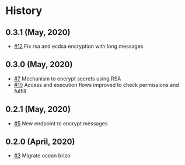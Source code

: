 History
=======

0.3.1 (May, 2020)
-------------------------
* [#12](https://github.com/keyko-io/nevermined-gateway/pull/12) Fix rsa and ecdsa encryption with long messages

0.3.0 (May, 2020)
-------------------------

* [#7](https://github.com/keyko-io/nevermined-gateway/issues/7) Mechanism to encrypt secrets using RSA
* [#10](https://github.com/keyko-io/nevermined-gateway/issues/10) Access and execution flows improved to check permissions and fulfill


0.2.1 (May, 2020)
-------------------------

* [#5](https://github.com/keyko-io/nevermined-gateway/issues/5) New endpoint to encrypt messages


0.2.0 (April, 2020)
-------------------------

* [#3](https://github.com/keyko-io/nevermined-gateway/issues/3) Migrate ocean brizo
